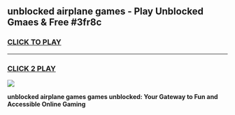 
## unblocked airplane games - Play Unblocked Gmaes & Free #3fr8c
<h3>
<a href="https://news.freeplayer.one?title=unblocked_airplane_games&ref=03M">CLICK TO PLAY</a></h3>
<hr>

<h3>
<a href="https://news.freeplayer.one?title=unblocked_airplane_games&ref=03M">CLICK 2 PLAY</a>
  
</h3>

<a href="https://news.freeplayer.one?title=unblocked_airplane_games&ref=03M"><img src="https://clearcache.store/games.png"></a>


**unblocked airplane games games unblocked: Your Gateway to Fun and Accessible Online Gaming**
